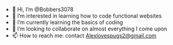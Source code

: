 - 👋 Hi, I’m @Bobbers3078
- 👀 I’m interested in learning how to code functional websites
- 🌱 I’m currently learning the basics of coding
- 💞️ I’m looking to collaborate on almost everything I come upon
- 📫 How to reach me: contact Alexlovespugs2@gmail.com 

<!---
Bobbers3078/Bobbers3078 is a ✨ special ✨ repository because its `README.md` (this file) appears on your GitHub profile.
You can click the Preview link to take a look at your changes.
--->

